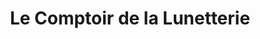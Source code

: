 ---
title: "Le Comptoir de la Lunetterie"
url: /hem/le-comptoir-de-la-lunetterie/
shop: opticien
---
